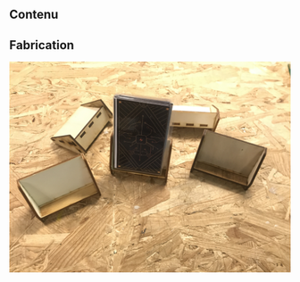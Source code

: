 ## Contenu



## Fabrication

![Supports Cartes Makers' Quest](7D837A11-A761-4154-A51B-59A7BF3B1901.jpeg)
